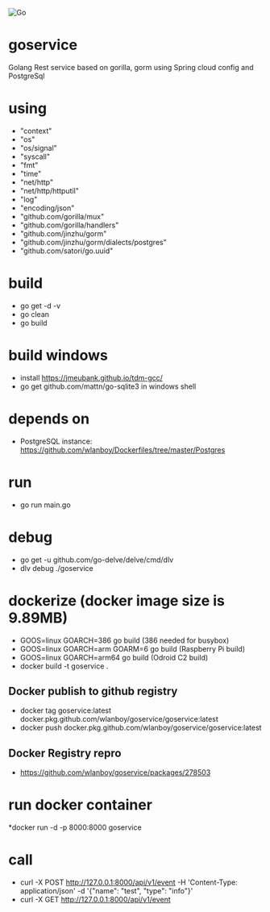 ![Go](https://github.com/wlanboy/goservice/workflows/Go/badge.svg?branch=master)

# goservice
Golang Rest service based on gorilla, gorm using Spring cloud config and PostgreSql

# using
- "context"
- "os"
- "os/signal"
- "syscall"
- "fmt"
- "time"
- "net/http"
- "net/http/httputil"
- "log"
- "encoding/json"
- "github.com/gorilla/mux"
- "github.com/gorilla/handlers"
- "github.com/jinzhu/gorm"
- "github.com/jinzhu/gorm/dialects/postgres"
- "github.com/satori/go.uuid"

# build
* go get -d -v
* go clean
* go build

# build windows
* install https://jmeubank.github.io/tdm-gcc/
* go get github.com/mattn/go-sqlite3 in windows shell

# depends on
* PostgreSQL instance: https://github.com/wlanboy/Dockerfiles/tree/master/Postgres

# run
* go run main.go

# debug
* go get -u github.com/go-delve/delve/cmd/dlv
* dlv debug ./goservice

# dockerize (docker image size is 9.89MB)
* GOOS=linux GOARCH=386 go build (386 needed for busybox)
* GOOS=linux GOARCH=arm GOARM=6 go build (Raspberry Pi build)
* GOOS=linux GOARCH=arm64 go build (Odroid C2 build)
* docker build -t goservice .

## Docker publish to github registry
- docker tag goservice:latest docker.pkg.github.com/wlanboy/goservice/goservice:latest
- docker push docker.pkg.github.com/wlanboy/goservice/goservice:latest

## Docker Registry repro
- https://github.com/wlanboy/goservice/packages/278503

# run docker container
*docker run -d -p 8000:8000 goservice

# call
* curl -X POST http://127.0.0.1:8000/api/v1/event -H 'Content-Type: application/json' -d '{"name": "test", "type": "info"}'
* curl -X GET http://127.0.0.1:8000/api/v1/event 

